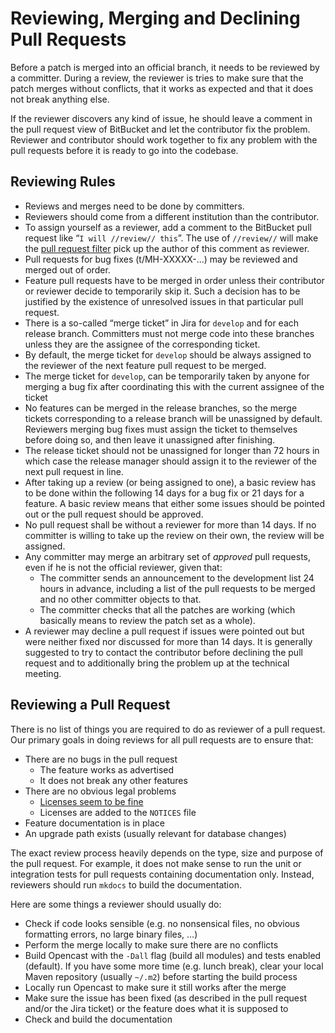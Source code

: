 Reviewing, Merging and Declining Pull Requests
==============================================

Before a patch is merged into an official branch, it needs to be reviewed by a committer. During a
review, the reviewer is tries to make sure that the patch merges without conflicts, that it works as expected and that
it does not break anything else.

If the reviewer discovers any kind of issue, he should leave a comment in the pull request view of BitBucket and let the
contributor fix the problem. Reviewer and contributor should work together to fix any problem with the pull requests
before it is ready to go into the codebase.

Reviewing Rules
-----

 - Reviews and merges need to be done by committers.
 - Reviewers should come from a different institution than the contributor.
 - To assign yourself as a reviewer, add a comment to the BitBucket pull request like “`I will //review// this`”. The
   use of `//review//` will make the [pull request filter](http://pullrequests.opencast.org) pick up the author of this
   comment as reviewer.
 - Pull requests for bug fixes (t/MH-XXXXX-...) may be reviewed and merged out of order.
 - Feature pull requests have to be merged in order unless their contributor or reviewer decide to temporarily skip it.
   Such a decision has to be justified by the existence of unresolved issues in that particular pull request.
 - There is a so-called “merge ticket” in Jira for `develop` and for each release branch. Committers must not merge code
   into these branches unless they are the assignee of the corresponding ticket.
 - By default, the merge ticket for `develop` should be always assigned to the reviewer of the next feature pull request
   to be merged.
 - The merge ticket for `develop`, can be temporarily taken by anyone for merging a bug fix after coordinating this with
   the current assignee of the ticket
 - No features can be merged in the release branches, so the merge tickets corresponding to a release branch will be
   unassigned by default. Reviewers merging bug fixes must assign the ticket to themselves before doing so, and then
   leave it unassigned after finishing.
 - The release ticket should not be unassigned for longer than 72 hours in which case the release manager should assign
   it to the reviewer of the next pull request in line.
 - After taking up a review (or being assigned to one), a basic review has to be done within the following 14 days for a
   bug fix or 21 days for a feature. A basic review means that either some issues should be pointed out or the pull
   request should be approved.
 - No pull request shall be without a reviewer for more than 14 days. If no committer is willing to take up the review
   on their own, the review will be assigned.
 - Any committer may merge an arbitrary set of *approved* pull requests, even if he is not the official reviewer, given
   that:
    - The committer sends an announcement to the development list 24 hours in advance, including a list of the pull
      requests to be merged and no other committer objects to that.
    - The committer checks that all the patches are working (which basically means to review the patch set as a whole).
 - A reviewer may decline a pull request if issues were pointed out but were neither fixed nor discussed for more than
   14 days. It is generally suggested to try to contact the contributor before declining the pull request and to
   additionally bring the problem up at the technical meeting.



Reviewing a Pull Request
------------------------

There is no list of things you are required to do as reviewer of a pull request. Our primary goals in doing reviews for
all pull requests are to ensure that:

 - There are no bugs in the pull request
    - The feature works as advertised
    - It does not break any other features
 - There are no obvious legal problems
    - [Licenses seem to be fine](license.md)
    - Licenses are added to the `NOTICES` file
 - Feature documentation is in place
 - An upgrade path exists (usually relevant for database changes)


The exact review process heavily depends on the type, size and purpose of the pull request. For example, it does not
make sense to run the unit or integration tests for pull requests containing documentation only. Instead, reviewers
should run `mkdocs` to build the documentation.

Here are some things a reviewer should usually do:

 - Check if code looks sensible (e.g. no nonsensical files, no obvious formatting errors, no large binary files, …)
 - Perform the merge locally to make sure there are no conflicts
 - Build Opencast with the `-Dall` flag (build all modules) and tests enabled (default). If you have some more time
   (e.g. lunch break), clear your local Maven repository (usually `~/.m2`) before starting the build process
 - Locally run Opencast to make sure it still works after the merge
 - Make sure the issue has been fixed (as described in the pull request and/or the Jira ticket) or the feature does
   what it is supposed to
 - Check and build the documentation
